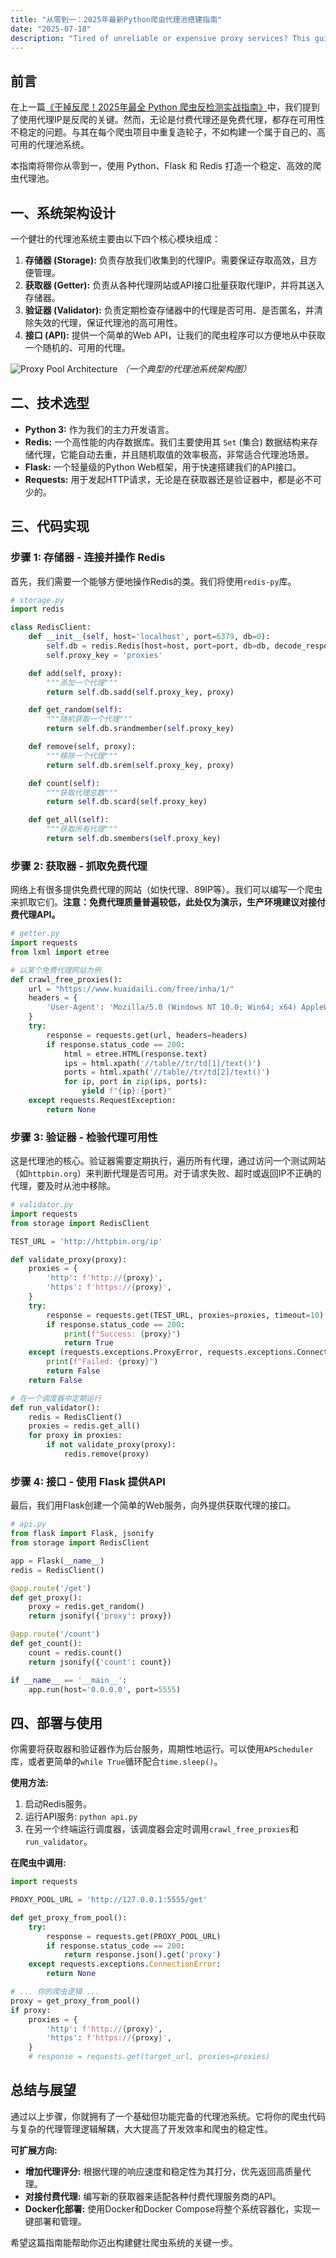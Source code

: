 ```yaml
---
title: "从零到一：2025年最新Python爬虫代理池搭建指南"
date: "2025-07-18"
description: "Tired of unreliable or expensive proxy services? This guide provides a step-by-step tutorial on building your own robust proxy pool system using Python, Flask, and Redis. Gain full control over your web scraping infrastructure."
---
```


## 前言

在上一篇[《干掉反爬！2025年最全 Python 爬虫反检测实战指南》](anti-crawler-guide-2025)中，我们提到了使用代理IP是反爬的关键。然而，无论是付费代理还是免费代理，都存在可用性不稳定的问题。与其在每个爬虫项目中重复造轮子，不如构建一个属于自己的、高可用的代理池系统。

本指南将带你从零到一，使用 Python、Flask 和 Redis 打造一个稳定、高效的爬虫代理池。

## 一、系统架构设计

一个健壮的代理池系统主要由以下四个核心模块组成：

1.  **存储器 (Storage):** 负责存放我们收集到的代理IP。需要保证存取高效，且方便管理。
2.  **获取器 (Getter):** 负责从各种代理网站或API接口批量获取代理IP，并将其送入存储器。
3.  **验证器 (Validator):** 负责定期检查存储器中的代理是否可用、是否匿名，并清除失效的代理，保证代理池的高可用性。
4.  **接口 (API):** 提供一个简单的Web API，让我们的爬虫程序可以方便地从中获取一个随机的、可用的代理。

![Proxy Pool Architecture](https://i.imgur.com/O5w1g6d.png) 
*（一个典型的代理池系统架构图）*

## 二、技术选型

*   **Python 3:** 作为我们的主力开发语言。
*   **Redis:** 一个高性能的内存数据库。我们主要使用其 `Set` (集合) 数据结构来存储代理，它能自动去重，并且随机取值的效率极高，非常适合代理池场景。
*   **Flask:** 一个轻量级的Python Web框架，用于快速搭建我们的API接口。
*   **Requests:** 用于发起HTTP请求，无论是在获取器还是验证器中，都是必不可少的。

## 三、代码实现

### 步骤 1: 存储器 - 连接并操作 Redis

首先，我们需要一个能够方便地操作Redis的类。我们将使用`redis-py`库。

```python
# storage.py
import redis

class RedisClient:
    def __init__(self, host='localhost', port=6379, db=0):
        self.db = redis.Redis(host=host, port=port, db=db, decode_responses=True)
        self.proxy_key = 'proxies'

    def add(self, proxy):
        """添加一个代理"""
        return self.db.sadd(self.proxy_key, proxy)

    def get_random(self):
        """随机获取一个代理"""
        return self.db.srandmember(self.proxy_key)

    def remove(self, proxy):
        """移除一个代理"""
        return self.db.srem(self.proxy_key, proxy)

    def count(self):
        """获取代理总数"""
        return self.db.scard(self.proxy_key)

    def get_all(self):
        """获取所有代理"""
        return self.db.smembers(self.proxy_key)
```

### 步骤 2: 获取器 - 抓取免费代理

网络上有很多提供免费代理的网站（如快代理、89IP等）。我们可以编写一个爬虫来抓取它们。**注意：免费代理质量普遍较低，此处仅为演示，生产环境建议对接付费代理API。**

```python
# getter.py
import requests
from lxml import etree

# 以某个免费代理网站为例
def crawl_free_proxies():
    url = "https://www.kuaidaili.com/free/inha/1/"
    headers = {
        'User-Agent': 'Mozilla/5.0 (Windows NT 10.0; Win64; x64) AppleWebKit/537.36 (KHTML, like Gecko) Chrome/108.0.0.0 Safari/537.36'
    }
    try:
        response = requests.get(url, headers=headers)
        if response.status_code == 200:
            html = etree.HTML(response.text)
            ips = html.xpath('//table//tr/td[1]/text()')
            ports = html.xpath('//table//tr/td[2]/text()')
            for ip, port in zip(ips, ports):
                yield f"{ip}:{port}"
    except requests.RequestException:
        return None
```

### 步骤 3: 验证器 - 检验代理可用性

这是代理池的核心。验证器需要定期执行，遍历所有代理，通过访问一个测试网站（如`httpbin.org`）来判断代理是否可用。对于请求失败、超时或返回IP不正确的代理，要及时从池中移除。

```python
# validator.py
import requests
from storage import RedisClient

TEST_URL = 'http://httpbin.org/ip'

def validate_proxy(proxy):
    proxies = {
        'http': f'http://{proxy}',
        'https': f'https://{proxy}',
    }
    try:
        response = requests.get(TEST_URL, proxies=proxies, timeout=10)
        if response.status_code == 200:
            print(f"Success: {proxy}")
            return True
    except (requests.exceptions.ProxyError, requests.exceptions.ConnectTimeout, requests.exceptions.ReadTimeout):
        print(f"Failed: {proxy}")
        return False
    return False

# 在一个调度器中定期运行
def run_validator():
    redis = RedisClient()
    proxies = redis.get_all()
    for proxy in proxies:
        if not validate_proxy(proxy):
            redis.remove(proxy)
```

### 步骤 4: 接口 - 使用 Flask 提供API

最后，我们用Flask创建一个简单的Web服务，向外提供获取代理的接口。

```python
# api.py
from flask import Flask, jsonify
from storage import RedisClient

app = Flask(__name__)
redis = RedisClient()

@app.route('/get')
def get_proxy():
    proxy = redis.get_random()
    return jsonify({'proxy': proxy})

@app.route('/count')
def get_count():
    count = redis.count()
    return jsonify({'count': count})

if __name__ == '__main__':
    app.run(host='0.0.0.0', port=5555)
```

## 四、部署与使用

你需要将获取器和验证器作为后台服务，周期性地运行。可以使用`APScheduler`库，或者更简单的`while True`循环配合`time.sleep()`。

**使用方法:**

1.  启动Redis服务。
2.  运行API服务: `python api.py`
3.  在另一个终端运行调度器，该调度器会定时调用`crawl_free_proxies`和`run_validator`。

**在爬虫中调用:**

```python
import requests

PROXY_POOL_URL = 'http://127.0.0.1:5555/get'

def get_proxy_from_pool():
    try:
        response = requests.get(PROXY_POOL_URL)
        if response.status_code == 200:
            return response.json().get('proxy')
    except requests.exceptions.ConnectionError:
        return None

# ... 你的爬虫逻辑 ...
proxy = get_proxy_from_pool()
if proxy:
    proxies = {
        'http': f'http://{proxy}',
        'https': f'https://{proxy}',
    }
    # response = requests.get(target_url, proxies=proxies)
```

## 总结与展望

通过以上步骤，你就拥有了一个基础但功能完备的代理池系统。它将你的爬虫代码与复杂的代理管理逻辑解耦，大大提高了开发效率和爬虫的稳定性。

**可扩展方向:**

*   **增加代理评分:** 根据代理的响应速度和稳定性为其打分，优先返回高质量代理。
*   **对接付费代理:** 编写新的获取器来适配各种付费代理服务商的API。
*   **Docker化部署:** 使用Docker和Docker Compose将整个系统容器化，实现一键部署和管理。

希望这篇指南能帮助你迈出构建健壮爬虫系统的关键一步。
